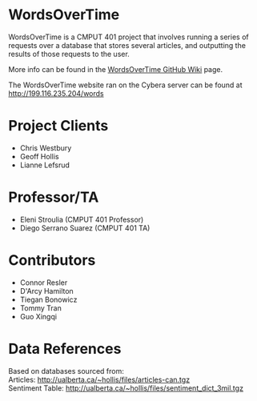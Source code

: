 WordsOverTime
=================

WordsOverTime is a CMPUT 401 project that involves running a series of requests over a database that stores
several articles, and outputting the results of those requests to the user.

More info can be found in the [WordsOverTime GitHub Wiki](https://github.com/CMPUT401W17Words/WordsOverTime/wiki) page.

The WordsOverTime website ran on the Cybera server can be found at http://199.116.235.204/words

Project Clients
=================

* Chris Westbury
* Geoff Hollis
* Lianne Lefsrud

Professor/TA
================

* Eleni Stroulia (CMPUT 401 Professor)
* Diego Serrano Suarez (CMPUT 401 TA)

Contributors
=================

* Connor Resler 
* D'Arcy Hamilton
* Tiegan Bonowicz
* Tommy Tran
* Guo Xingqi

Data References
=================
Based on databases sourced from:  
Articles: http://ualberta.ca/~hollis/files/articles-can.tgz  
Sentiment Table: http://ualberta.ca/~hollis/files/sentiment_dict_3mil.tgz  
